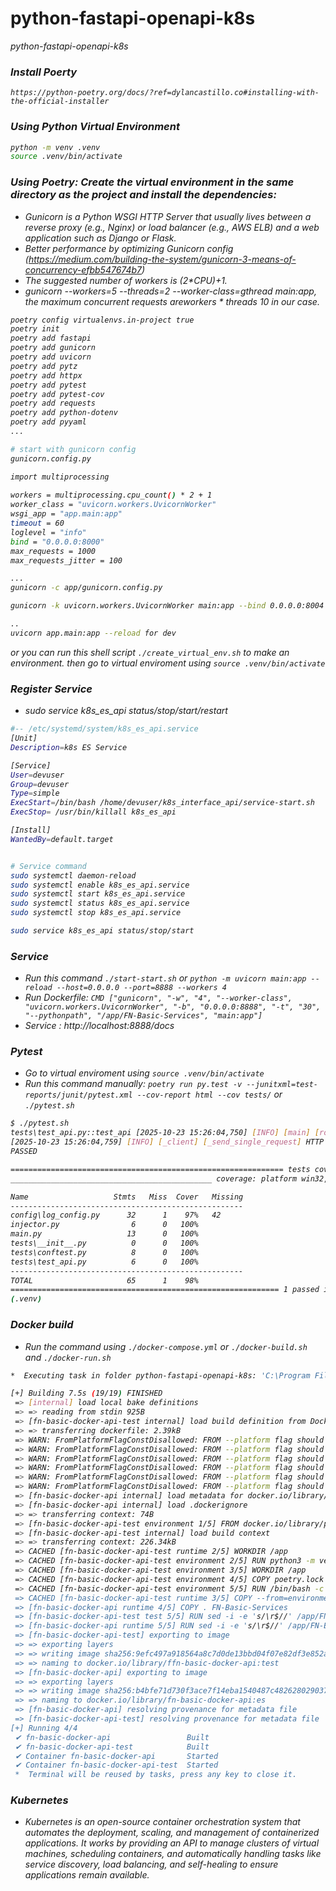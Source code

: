 # python-fastapi-openapi-k8s
<i>python-fastapi-openapi-k8s


### Install Poerty
```
https://python-poetry.org/docs/?ref=dylancastillo.co#installing-with-the-official-installer
```


### Using Python Virtual Environment
```bash
python -m venv .venv
source .venv/bin/activate
```


### Using Poetry: Create the virtual environment in the same directory as the project and install the dependencies:
- Gunicorn is a Python WSGI HTTP Server that usually lives between a reverse proxy (e.g., Nginx) or load balancer (e.g., AWS ELB) and a web application such as Django or Flask.
- Better performance by optimizing Gunicorn config (https://medium.com/building-the-system/gunicorn-3-means-of-concurrency-efbb547674b7)
- The suggested number of workers is (2*CPU)+1.
- gunicorn --workers=5 --threads=2 --worker-class=gthread main:app, the maximum concurrent requests areworkers * threads 10 in our case.

```bash
poetry config virtualenvs.in-project true
poetry init
poetry add fastapi
poetry add gunicorn
poetry add uvicorn
poetry add pytz
poetry add httpx
poetry add pytest
poetry add pytest-cov
poetry add requests
poetry add python-dotenv
poetry add pyyaml
...

# start with gunicorn config
gunicorn.config.py

import multiprocessing
 
workers = multiprocessing.cpu_count() * 2 + 1
worker_class = "uvicorn.workers.UvicornWorker"
wsgi_app = "app.main:app"
timeout = 60
loglevel = "info"
bind = "0.0.0.0:8000"
max_requests = 1000
max_requests_jitter = 100

...
gunicorn -c app/gunicorn.config.py

gunicorn -k uvicorn.workers.UvicornWorker main:app --bind 0.0.0.0:8004 --workers 4

..
uvicorn app.main:app --reload for dev
```
or you can run this shell script `./create_virtual_env.sh` to make an environment. then go to virtual enviroment using `source .venv/bin/activate`


### Register Service
- sudo service k8s_es_api status/stop/start/restart
```bash
#-- /etc/systemd/system/k8s_es_api.service
[Unit]
Description=k8s ES Service

[Service]
User=devuser
Group=devuser
Type=simple
ExecStart=/bin/bash /home/devuser/k8s_interface_api/service-start.sh
ExecStop= /usr/bin/killall k8s_es_api

[Install]
WantedBy=default.target


# Service command
sudo systemctl daemon-reload 
sudo systemctl enable k8s_es_api.service
sudo systemctl start k8s_es_api.service 
sudo systemctl status k8s_es_api.service 
sudo systemctl stop k8s_es_api.service 

sudo service k8s_es_api status/stop/start
```


### Service
- Run this command `./start-start.sh` or `python -m uvicorn main:app --reload --host=0.0.0.0 --port=8888 --workers 4`
- Run Dockerfile: `CMD ["gunicorn", "-w", "4", "--worker-class", "uvicorn.workers.UvicornWorker", "-b", "0.0.0.0:8888", "-t", "30", "--pythonpath", "/app/FN-Basic-Services", "main:app"]`
- Service : http://localhost:8888/docs




### Pytest
- Go to virtual enviroment using `source .venv/bin/activate`
- Run this command manually: `poetry run py.test -v --junitxml=test-reports/junit/pytest.xml --cov-report html --cov tests/` or `./pytest.sh`
```bash
$ ./pytest.sh
tests\test_api.py::test_api [2025-10-23 15:26:04,750] [INFO] [main] [root] /hello
[2025-10-23 15:26:04,759] [INFO] [_client] [_send_single_request] HTTP Request: GET http://testserver/ "HTTP/1.1 200 OK"
PASSED

============================================================= tests coverage ============================================================== 
_____________________________________________ coverage: platform win32, python 3.11.7-final-0 _____________________________________________ 

Name                   Stmts   Miss  Cover   Missing
----------------------------------------------------
config\log_config.py      32      1    97%   42
injector.py                6      0   100%
main.py                   13      0   100%
tests\__init__.py          0      0   100%
tests\conftest.py          8      0   100%
tests\test_api.py          6      0   100%
----------------------------------------------------
TOTAL                     65      1    98%
============================================================ 1 passed in 0.23s ============================================================ 
(.venv) 
```



### Docker build
- Run the command using `./docker-compose.yml` or `./docker-build.sh` and `./docker-run.sh`
```bash
*  Executing task in folder python-fastapi-openapi-k8s: 'C:\Program Files\Docker\Docker\resources\bin\docker.EXE' compose -f 'docker-compose.yml' up -d --build 'fn-basic-docker-api' 'fn-basic-docker-api-test' 

[+] Building 7.5s (19/19) FINISHED
 => [internal] load local bake definitions                                                                                             0.0s
 => => reading from stdin 925B                                                                                                         0.0s
 => [fn-basic-docker-api-test internal] load build definition from Dockerfile                                                          0.0s
 => => transferring dockerfile: 2.39kB                                                                                                 0.0s
 => WARN: FromPlatformFlagConstDisallowed: FROM --platform flag should not use constant value "linux/amd64" (line 3)                   0.0s 
 => WARN: FromPlatformFlagConstDisallowed: FROM --platform flag should not use constant value "linux/amd64" (line 34)                  0.0s 
 => WARN: FromPlatformFlagConstDisallowed: FROM --platform flag should not use constant value "linux/amd64" (line 49)                  0.0s 
 => WARN: FromPlatformFlagConstDisallowed: FROM --platform flag should not use constant value "linux/amd64" (line 3)                   0.0s 
 => WARN: FromPlatformFlagConstDisallowed: FROM --platform flag should not use constant value "linux/amd64" (line 34)                  0.0s 
 => WARN: FromPlatformFlagConstDisallowed: FROM --platform flag should not use constant value "linux/amd64" (line 49)                  0.0s 
 => [fn-basic-docker-api internal] load metadata for docker.io/library/python:3.9-slim-buster                                          0.7s 
 => [fn-basic-docker-api internal] load .dockerignore                                                                                  0.0s
 => => transferring context: 74B                                                                                                       0.0s 
 => [fn-basic-docker-api-test environment 1/5] FROM docker.io/library/python:3.9-slim-buster@sha256:320a7a4250aba4249f458872adecf92ee  0.0s 
 => [fn-basic-docker-api-test internal] load build context                                                                             0.7s 
 => => transferring context: 226.34kB                                                                                                  0.7s 
 => CACHED [fn-basic-docker-api-test runtime 2/5] WORKDIR /app                                                                         0.0s
 => CACHED [fn-basic-docker-api-test environment 2/5] RUN python3 -m venv /app/poetry-venv  && /app/poetry-venv/bin/pip install -U pi  0.0s 
 => CACHED [fn-basic-docker-api-test environment 3/5] WORKDIR /app                                                                     0.0s
 => CACHED [fn-basic-docker-api-test environment 4/5] COPY poetry.lock pyproject.toml ./                                               0.0s 
 => CACHED [fn-basic-docker-api-test environment 5/5] RUN /bin/bash -c 'source $POETRY_VENV/bin/activate &&     poetry install --no-r  0.0s 
 => CACHED [fn-basic-docker-api-test runtime 3/5] COPY --from=environment /app .                                                       0.0s 
 => [fn-basic-docker-api runtime 4/5] COPY . FN-Basic-Services                                                                         1.4s
 => [fn-basic-docker-api-test test 5/5] RUN sed -i -e 's/\r$//' /app/FN-Basic-Services/*.sh                                            0.6s 
 => [fn-basic-docker-api runtime 5/5] RUN sed -i -e 's/\r$//' /app/FN-Basic-Services/*.sh                                              0.7s 
 => [fn-basic-docker-api-test] exporting to image                                                                                      1.0s 
 => => exporting layers                                                                                                                1.0s 
 => => writing image sha256:9efc497a918564a8c7d0de13bbd04f07e82df3e852a8ad87c6fdbf7fde2a5db5                                           0.0s 
 => => naming to docker.io/library/ffn-basic-docker-api:test                                                                           0.0s 
 => [fn-basic-docker-api] exporting to image                                                                                           1.0s 
 => => exporting layers                                                                                                                1.0s 
 => => writing image sha256:b4bfe71d730f3ace7f14eba1540487c482628029037648f59ffd31541df26df8                                           0.0s 
 => => naming to docker.io/library/fn-basic-docker-api:es                                                                              0.0s 
 => [fn-basic-docker-api] resolving provenance for metadata file                                                                       0.0s 
 => [fn-basic-docker-api-test] resolving provenance for metadata file                                                                  0.0s 
[+] Running 4/4
 ✔ fn-basic-docker-api                 Built                                                                                           0.0s 
 ✔ fn-basic-docker-api-test            Built                                                                                           0.0s 
 ✔ Container fn-basic-docker-api       Started                                                                                        12.9s 
 ✔ Container fn-basic-docker-api-test  Started                                                                                        12.9s 
 *  Terminal will be reused by tasks, press any key to close it. 
```


### Kubernetes
- Kubernetes is an open-source container orchestration system that automates the deployment, scaling, and management of containerized applications. It works by providing an API to manage clusters of virtual machines, scheduling containers, and automatically handling tasks like service discovery, load balancing, and self-healing to ensure applications remain available. 